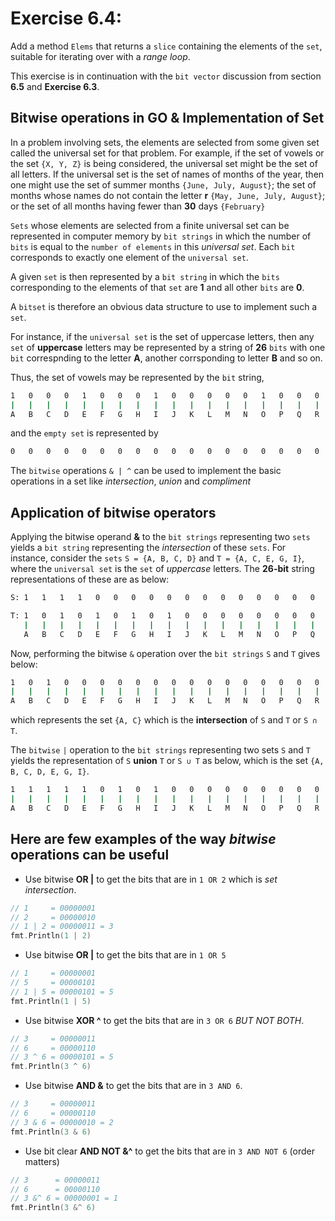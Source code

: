 # Exercise 6.4:

Add a method `Elems` that returns a `slice` containing the elements of the `set`, suitable for iterating over with a *range loop*.

This exercise is in continuation with the `bit vector` discussion from section **6.5** and **Exercise
6.3**.


## Bitwise operations in GO & Implementation of Set

In a problem involving sets, the elements are selected from some given set called the universal set for that problem. For example, if the set of vowels or the set `{X, Y, Z}` is being considered, the universal set might be the set of all letters. If the universal set is the set of names of months of the year, then one might use the set of summer months `{June, July, August}`; the set of months whose names do not contain the letter **r** `{May, June, July, August}`; or the set of all months having fewer than **30** days `{February}`


`Sets` whose elements are selected from a finite universal set can be represented in computer memory by `bit strings` in which the number of `bits` is equal to the `number of elements` in this *universal set*. Each `bit` corresponds to exactly one element of the `universal set`.

A given `set` is then represented by a `bit string` in which the `bits` corresponding to the elements of that `set` are **1** and all other `bits` are **0**.

A `bitset` is therefore an obvious data structure to use to implement such a `set`.

For instance, if the `universal set` is the set of uppercase letters, then any `set` of
**uppercase** letters may be represented by a string of **26** `bits` with one `bit` correspnding to
the letter **A**, another corrsponding to letter **B** and so on.

Thus, the set of vowels may be represented by the `bit` string,
```sh
1   0   0   0   1   0   0   0   1   0   0   0   0   0   1   0   0   0   0   0   1   0   0   0   0   0
|   |   |   |   |   |   |   |   |   |   |   |   |   |   |   |   |   |   |   |   |   |   |   |   |   |
A   B   C   D   E   F   G   H   I   J   K   L   M   N   O   P   Q   R   S   T   U   V   W   X   Y   Z
```
and the `empty set` is represented by
```sh
0   0   0   0   0   0   0   0   0   0   0   0   0   0   0   0   0   0   0   0   0   0   0   0   0   0
```

The `bitwise` operations `& | ^` can be used to implement the basic operations in a set like *intersection*, *union* and *compliment*

## Application of bitwise operators

Applying the bitwise operand **&** to the `bit strings` representing two `sets` yields a `bit string` representing the *intersection* of these `sets`. For instance, consider the `sets` `S = {A, B, C, D}` and `T = {A, C, E, G, I}`, where the `universal set` is the `set` of *uppercase* letters. The **26-bit** string representations of these are as below:

```sh
S: 1   1   1   1   0   0   0   0   0   0   0   0   0   0   0   0   0   0   0   0   0   0   0   0   0   0

T: 1   0   1   0   1   0   1   0   1   0   0   0   0   0   0   0   0   0   0   0   0   0   0   0   0   0
   |   |   |   |   |   |   |   |   |   |   |   |   |   |   |   |   |   |   |   |   |   |   |   |   |   |
   A   B   C   D   E   F   G   H   I   J   K   L   M   N   O   P   Q   R   S   T   U   V   W   X   Y   Z
```

Now, performing the bitwise `&` operation over the `bit strings` `S` and `T` gives below:

```sh
1   0   1   0   0   0   0   0   0   0   0   0   0   0   0   0   0   0   0   0   0   0   0   0   0   0
|   |   |   |   |   |   |   |   |   |   |   |   |   |   |   |   |   |   |   |   |   |   |   |   |   |
A   B   C   D   E   F   G   H   I   J   K   L   M   N   O   P   Q   R   S   T   U   V   W   X   Y   Z
```
which represents the set `{A, C}` which is the **intersection** of `S` and `T` or `S ∩ T`.

The `bitwise` `|` operation to the `bit strings` representing two sets `S` and `T`
yields the representation of  `S` **union** `T` or `S ∪ T` as below, which is the set `{A, B, C, D, E, G, I}`.

```sh
1   1   1   1   1   0   1   0   1   0   0   0   0   0   0   0   0   0   0   0   0   0   0   0   0   0
|   |   |   |   |   |   |   |   |   |   |   |   |   |   |   |   |   |   |   |   |   |   |   |   |   |
A   B   C   D   E   F   G   H   I   J   K   L   M   N   O   P   Q   R   S   T   U   V   W   X   Y   Z
```

## Here are few examples of the way *bitwise* operations can be useful

- Use bitwise **OR |** to get the bits that are in `1 OR 2` which is *set intersection*.

```go
// 1     = 00000001
// 2     = 00000010
// 1 | 2 = 00000011 = 3
fmt.Println(1 | 2)
```

- Use bitwise **OR |** to get the bits that are in `1 OR 5`

```go
// 1     = 00000001
// 5     = 00000101
// 1 | 5 = 00000101 = 5
fmt.Println(1 | 5)
```

- Use bitwise **XOR ^** to get the bits that are in `3 OR 6` *BUT NOT BOTH*.

```go
// 3     = 00000011
// 6     = 00000110
// 3 ^ 6 = 00000101 = 5
fmt.Println(3 ^ 6)
```

- Use bitwise **AND &** to get the bits that are in `3 AND 6`.

```go
// 3     = 00000011
// 6     = 00000110
// 3 & 6 = 00000010 = 2
fmt.Println(3 & 6)
```

- Use bit clear **AND NOT &^** to get the bits that are in `3 AND NOT 6` (order matters)

```go
// 3      = 00000011
// 6      = 00000110
// 3 &^ 6 = 00000001 = 1
fmt.Println(3 &^ 6)
```


